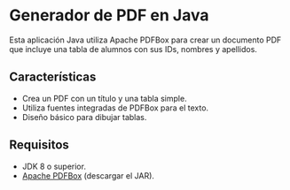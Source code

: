 # Generador de PDF en Java

Esta aplicación Java utiliza Apache PDFBox para crear un documento PDF que incluye una tabla de alumnos con sus IDs, nombres y apellidos.

## Características

- Crea un PDF con un título y una tabla simple.
- Utiliza fuentes integradas de PDFBox para el texto.
- Diseño básico para dibujar tablas.

## Requisitos

- JDK 8 o superior.
- [Apache PDFBox](https://pdfbox.apache.org/) (descargar el JAR).

